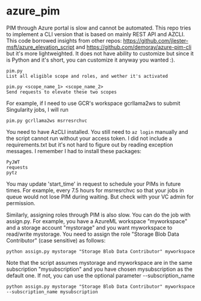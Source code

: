 # azure_pim
PIM through Azure portal is slow and cannot be automated. This repo tries to implement a CLI version that is based on mainly REST API and AZCLI.
This code borrowed insights from other repos: https://github.com/jlester-msft/azure_elevation_script and https://github.com/demoray/azure-pim-cli but it's more lightweighted. It does not have ability to customize but since it is Python and it's short, you can customize it anyway you wanted :).

```
pim.py
List all eligible scope and roles, and wether it's activated

pim.py <scope_name_1> <scope_name_2>
Send requests to elevate these two scopes
```

For example, if I need to use GCR's workspace gcrllama2ws to submit Singularity jobs, I will run
```
pim.py gcrllama2ws msrresrchvc
```

You need to have AzCLI installed. You still need to `az login` manually and the script cannot run without your access token. I did not include a requirements.txt but it's not hard to figure out by reading exception messages. I remember I had to install these packages:

```
PyJWT
requests
pytz
```

You may update 'start_time' in request to schedule your PIMs in future times. For example, every 7.5 hours for msrresrchvc so that your jobs in queue would not lose PIM during waiting. But check with your VC admin for permission.

Similarly, assigning roles through PIM is also slow. You can do the job with assign.py. For example, you have a AzureML workspace "myworkspace" and a storage account "mystorage" and you want myworkspace to read/write mystorage.
You need to assign the role "Storage Blob Data Contributor" (case sensitive) as follows:
```
python assign.py mystorage "Storage Blob Data Contributor" myworkspace
```

Note that the script assumes mystorage and myworkspace are in the same subscription "mysubscription" and you have chosen mysubscription as the default one. If not, you can use the optional parameter --subscription_name
```
python assign.py mystorage "Storage Blob Data Contributor" myworkspace --subscription_name mysubscription
```
